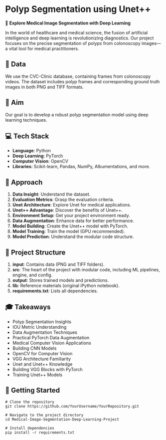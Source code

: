 # Polyp Segmentation using Unet++

🔬 **Explore Medical Image Segmentation with Deep Learning**

In the world of healthcare and medical science, the fusion of artificial intelligence and deep learning is revolutionizing diagnostics. Our project focuses on the precise segmentation of polyps from colonoscopy images—a vital tool for medical practitioners.

## 📁 Data

We use the CVC-Clinic database, containing frames from colonoscopy videos. The dataset includes polyp frames and corresponding ground truth images in both PNG and TIFF formats.

## 🎯 Aim

Our goal is to develop a robust polyp segmentation model using deep learning techniques.

## 💻 Tech Stack

- **Language**: Python
- **Deep Learning**: PyTorch
- **Computer Vision**: OpenCV
- **Libraries**: Scikit-learn, Pandas, NumPy, Albumentations, and more.

## 🚀 Approach

1. **Data Insight**: Understand the dataset.
2. **Evaluation Metrics**: Grasp the evaluation criteria.
3. **Unet Architecture**: Explore Unet for medical applications.
4. **Unet++ Advantage**: Discover the benefits of Unet++.
5. **Environment Setup**: Get your project environment ready.
6. **Data Augmentation**: Enhance data for better performance.
7. **Model Building**: Create the Unet++ model with PyTorch.
8. **Model Training**: Train the model (GPU recommended).
9. **Model Prediction**: Understand the modular code structure.

## 📂 Project Structure

1. **input**: Contains data (PNG and TIFF folders).
2. **src**: The heart of the project with modular code, including ML pipelines, engine, and config.
3. **output**: Stores trained models and predictions.
4. **lib**: Reference materials (original iPython notebook).
5. **requirements.txt**: Lists all dependencies.

## 🎓 Takeaways

- Polyp Segmentation Insights
- IOU Metric Understanding
- Data Augmentation Techniques
- Practical PyTorch Data Augmentation
- Medical Computer Vision Applications
- Building CNN Models
- OpenCV for Computer Vision
- VGG Architecture Familiarity
- Unet and Unet++ Knowledge
- Building VGG Blocks with PyTorch
- Training Unet++ Models

## 🚀 Getting Started

```
# Clone the repository
git clone https://github.com/YourUsername/YourRepository.git

# Navigate to the project directory
cd Medical-Image-Segmentation-Deep-Learning-Project

# Install dependencies
pip install -r requirements.txt

